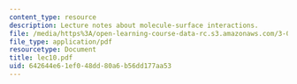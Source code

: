 ```yaml
---
content_type: resource
description: Lecture notes about molecule-surface interactions.
file: /media/https%3A/open-learning-course-data-rc.s3.amazonaws.com/3-052-nanomechanics-of-materials-and-biomaterials-spring-2007/642644e61ef048dd80a6b56dd177aa53_lec10.pdf
file_type: application/pdf
resourcetype: Document
title: lec10.pdf
uid: 642644e6-1ef0-48dd-80a6-b56dd177aa53
---
```

